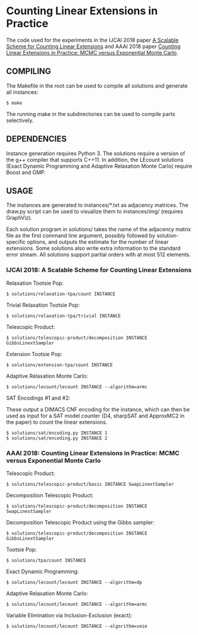 # Counting Linear Extensions in Practice

The code used for the experiments in the IJCAI 2018 paper [A Scalable Scheme for Counting Linear Extensions](https://www.ijcai.org/proceedings/2018/0710.pdf) and AAAI 2018 paper [Counting Linear Extensions in Practice: MCMC versus Exponential Monte Carlo](https://tuhat.helsinki.fi/portal/services/downloadRegister/120857481/paper.pdf).

## COMPILING

The Makefile in the root can be used to compile all solutions and generate all
instances:

```$ make```

The running make in the subdirectories can be used to compile parts
selectively.

## DEPENDENCIES

Instance generation requires Python 3. The solutions require a version of the
g++ compiler that supports C++11. In addition, the LEcount solutions (Exact
Dynamic Programming and Adaptive Relaxation Monte Carlo) require Boost and GMP.

## USAGE

The instances are generated to instances/*.txt as adjacency matrices. The
draw.py script can be used to visualize them to instances/img/ (requires
GraphViz).

Each solution program in solutions/ takes the name of the adjacency matrix file
as the first command line argument, possibly followed by solution-specific
options, and outputs the estimate for the number of linear extensions. Some
solutions also write extra information to the standard error stream. All
solutions support partial orders with at most 512 elements.

### IJCAI 2018: A Scalable Scheme for Counting Linear Extensions

Relaxation Tootsie Pop:

```$ solutions/relaxation-tpa/count INSTANCE```

Trivial Relaxation Tootsie Pop:

```$ solutions/relaxation-tpa/trivial INSTANCE```

Telescopic Product:

```$ solutions/telescopic-product/decomposition INSTANCE GibbsLinextSampler```

Extension Tootsie Pop:

```$ solutions/extension-tpa/count INSTANCE```

Adaptive Relaxation Monte Carlo:

```$ solutions/lecount/lecount INSTANCE --algorithm=armc```

SAT Encodings #1 and #2:

These output a DIMACS CNF encoding for the instance, which can then be used as input for a SAT model counter (D4, sharpSAT and ApproxMC2 in the paper) to count the linear extensions.

```
$ solutions/sat/encoding.py INSTANCE 1
$ solutions/sat/encoding.py INSTANCE 2
```

### AAAI 2018: Counting Linear Extensions in Practice: MCMC versus Exponential Monte Carlo

Telescopic Product:

```$ solutions/telescopic-product/basic INSTANCE SwapLinextSampler```

Decomposition Telescopic Product:

```$ solutions/telescopic-product/decomposition INSTANCE SwapLinextSampler```

Decomposition Telescopic Product using the Gibbs sampler:

```$ solutions/telescopic-product/decomposition INSTANCE GibbsLinextSampler```

Tootsie Pop:

```$ solutions/tpa/count INSTANCE```

Exact Dynamic Programming:

```$ solutions/lecount/lecount INSTANCE --algorithm=dp```

Adaptive Relaxation Monte Carlo:

```$ solutions/lecount/lecount INSTANCE --algorithm=armc```

Variable Elimination via Inclusion-Exclusion (exact):

```$ solutions/lecount/lecount INSTANCE --algorithm=veie```
